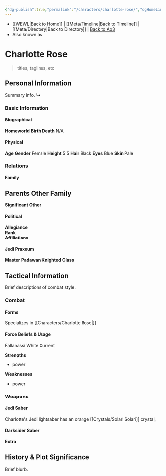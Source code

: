 ```yaml
---
{"dg-publish":true,"permalink":"/characters/charlotte-rose/","dgHomeLink":false}
---
```


- [[WEWL\|Back to Home]] | [[Meta/Timeline\|Back to Timeline]] | [[Meta/Directory\|Back to Directory]] | [Back to Ao3](https://archiveofourown.org/works/19334440/chapters/45992584)
- Also known as 

# Charlotte Rose
>titles, taglines, etc

## Personal Information
Summary info.
↳ 

### Basic Information

#### Biographical
**Homeworld** 
**Birth** 
**Death** N/A

#### Physical
**Age** 
**Gender** Female
**Height** 5'5
**Hair** Black
**Eyes** Blue
**Skin** Pale

### Relations

#### Family
**Parents** 
**Other Family**
- 

**Significant Other** 

#### Political
**Allegiance**  
**Rank**  
**Affiliations**  

#### Jedi Praxeum
**Master** 
**Padawan** 
**Knighted** 
**Class** 

## Tactical Information
Brief descriptions of combat style.

### Combat

#### Forms
Specializes in [[Characters/Charlotte Rose\|]] 

#### Force Beliefs & Usage
Fallanassi White Current 

**Strengths**
- power

**Weaknesses**
- power

### Weapons

#### Jedi Saber
Charlotte's Jedi lightsaber has an orange [[Crystals/Solari\|Solari]] crystal,

#### Darksider Saber


#### Extra


## History & Plot Significance
Brief blurb.